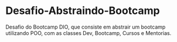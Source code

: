 # Desafio-Abstraindo-Bootcamp
Desafio do Bootcamp DIO, que consiste em abstrair um bootcamp utilizando POO, com as classes Dev, Bootcamp, Cursos e Mentorias.
